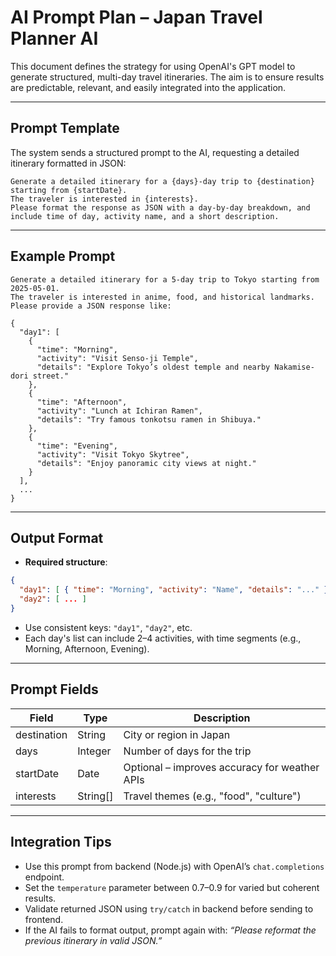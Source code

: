 # AI Prompt Plan – Japan Travel Planner AI

This document defines the strategy for using OpenAI's GPT model to generate structured, multi-day travel itineraries. The aim is to ensure results are predictable, relevant, and easily integrated into the application.

---

## Prompt Template

The system sends a structured prompt to the AI, requesting a detailed itinerary formatted in JSON:

```
Generate a detailed itinerary for a {days}-day trip to {destination} starting from {startDate}.
The traveler is interested in {interests}.
Please format the response as JSON with a day-by-day breakdown, and include time of day, activity name, and a short description.
```

---

## Example Prompt

```
Generate a detailed itinerary for a 5-day trip to Tokyo starting from 2025-05-01.
The traveler is interested in anime, food, and historical landmarks.
Please provide a JSON response like:

{
  "day1": [
    {
      "time": "Morning",
      "activity": "Visit Senso-ji Temple",
      "details": "Explore Tokyo’s oldest temple and nearby Nakamise-dori street."
    },
    {
      "time": "Afternoon",
      "activity": "Lunch at Ichiran Ramen",
      "details": "Try famous tonkotsu ramen in Shibuya."
    },
    {
      "time": "Evening",
      "activity": "Visit Tokyo Skytree",
      "details": "Enjoy panoramic city views at night."
    }
  ],
  ...
}
```

---

## Output Format

- **Required structure**:

```json
{
  "day1": [ { "time": "Morning", "activity": "Name", "details": "..." } ],
  "day2": [ ... ]
}
```

- Use consistent keys: `"day1"`, `"day2"`, etc.
- Each day's list can include 2–4 activities, with time segments (e.g., Morning, Afternoon, Evening).

---

## Prompt Fields

| Field       | Type      | Description                                   |
| ----------- | --------- | --------------------------------------------- |
| destination | String    | City or region in Japan                       |
| days        | Integer   | Number of days for the trip                   |
| startDate   | Date      | Optional – improves accuracy for weather APIs |
| interests   | String\[] | Travel themes (e.g., "food", "culture")       |

---

## Integration Tips

- Use this prompt from backend (Node.js) with OpenAI’s `chat.completions` endpoint.
- Set the `temperature` parameter between 0.7–0.9 for varied but coherent results.
- Validate returned JSON using `try/catch` in backend before sending to frontend.
- If the AI fails to format output, prompt again with:
  _“Please reformat the previous itinerary in valid JSON.”_

